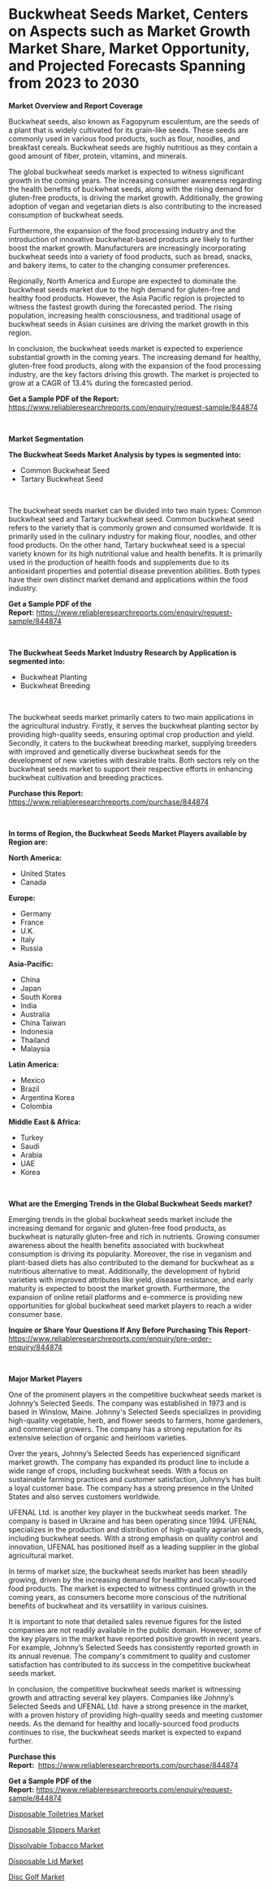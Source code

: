 <p><h1>Buckwheat Seeds Market, Centers on Aspects such as Market Growth Market Share, Market Opportunity, and Projected Forecasts Spanning from 2023 to 2030</h1></p><p><strong>Market Overview and Report Coverage</strong></p>
<p><p>Buckwheat seeds, also known as Fagopyrum esculentum, are the seeds of a plant that is widely cultivated for its grain-like seeds. These seeds are commonly used in various food products, such as flour, noodles, and breakfast cereals. Buckwheat seeds are highly nutritious as they contain a good amount of fiber, protein, vitamins, and minerals.</p><p>The global buckwheat seeds market is expected to witness significant growth in the coming years. The increasing consumer awareness regarding the health benefits of buckwheat seeds, along with the rising demand for gluten-free products, is driving the market growth. Additionally, the growing adoption of vegan and vegetarian diets is also contributing to the increased consumption of buckwheat seeds.</p><p>Furthermore, the expansion of the food processing industry and the introduction of innovative buckwheat-based products are likely to further boost the market growth. Manufacturers are increasingly incorporating buckwheat seeds into a variety of food products, such as bread, snacks, and bakery items, to cater to the changing consumer preferences.</p><p>Regionally, North America and Europe are expected to dominate the buckwheat seeds market due to the high demand for gluten-free and healthy food products. However, the Asia Pacific region is projected to witness the fastest growth during the forecasted period. The rising population, increasing health consciousness, and traditional usage of buckwheat seeds in Asian cuisines are driving the market growth in this region.</p><p>In conclusion, the buckwheat seeds market is expected to experience substantial growth in the coming years. The increasing demand for healthy, gluten-free food products, along with the expansion of the food processing industry, are the key factors driving this growth. The market is projected to grow at a CAGR of 13.4% during the forecasted period.</p></p>
<p><strong>Get a Sample PDF of the Report:</strong> <a href="https://www.reliableresearchreports.com/enquiry/request-sample/844874">https://www.reliableresearchreports.com/enquiry/request-sample/844874</a></p>
<p>&nbsp;</p>
<p><strong>Market Segmentation</strong></p>
<p><strong>The Buckwheat Seeds Market Analysis by types is segmented into:</strong></p>
<p><ul><li>Common Buckwheat Seed</li><li>Tartary Buckwheat Seed</li></ul></p>
<p>&nbsp;</p>
<p><p>The buckwheat seeds market can be divided into two main types: Common buckwheat seed and Tartary buckwheat seed. Common buckwheat seed refers to the variety that is commonly grown and consumed worldwide. It is primarily used in the culinary industry for making flour, noodles, and other food products. On the other hand, Tartary buckwheat seed is a special variety known for its high nutritional value and health benefits. It is primarily used in the production of health foods and supplements due to its antioxidant properties and potential disease prevention abilities. Both types have their own distinct market demand and applications within the food industry.</p></p>
<p><strong>Get a Sample PDF of the Report:</strong>&nbsp;<a href="https://www.reliableresearchreports.com/enquiry/request-sample/844874">https://www.reliableresearchreports.com/enquiry/request-sample/844874</a></p>
<p>&nbsp;</p>
<p><strong>The Buckwheat Seeds Market Industry Research by Application is segmented into:</strong></p>
<p><ul><li>Buckwheat Planting</li><li>Buckwheat Breeding</li></ul></p>
<p>&nbsp;</p>
<p><p>The buckwheat seeds market primarily caters to two main applications in the agricultural industry. Firstly, it serves the buckwheat planting sector by providing high-quality seeds, ensuring optimal crop production and yield. Secondly, it caters to the buckwheat breeding market, supplying breeders with improved and genetically diverse buckwheat seeds for the development of new varieties with desirable traits. Both sectors rely on the buckwheat seeds market to support their respective efforts in enhancing buckwheat cultivation and breeding practices.</p></p>
<p><strong>Purchase this Report:</strong>&nbsp; <a href="https://www.reliableresearchreports.com/purchase/844874">https://www.reliableresearchreports.com/purchase/844874</a></p>
<p>&nbsp;</p>
<p><strong>In terms of Region, the Buckwheat Seeds Market Players available by Region are:</strong></p>
<p>
    <p> <strong> North America: </strong>
        <ul>
            <li>United States</li>
            <li>Canada</li>
        </ul>
        </p> 
    <p> <strong> Europe: </strong>
        <ul>
            <li>Germany</li>
            <li>France</li>
            <li>U.K.</li>
            <li>Italy</li>
            <li>Russia</li>
        </ul>
        </p> 
    <p> <strong> Asia-Pacific: </strong>
        <ul>
            <li>China</li>
            <li>Japan</li>
            <li>South Korea</li>
            <li>India</li>
            <li>Australia</li>
            <li>China Taiwan</li>
            <li>Indonesia</li>
            <li>Thailand</li>
            <li>Malaysia</li>
        </ul>
        </p> 
    <p> <strong> Latin America: </strong>
        <ul>
            <li>Mexico</li>
            <li>Brazil</li>
            <li>Argentina Korea</li>
            <li>Colombia</li>
        </ul>
        </p> 
    <p> <strong> Middle East & Africa: </strong>
        <ul>
            <li>Turkey</li>
            <li>Saudi</li>
            <li>Arabia</li>
            <li>UAE</li>
            <li>Korea</li>
        </ul>
    </p>
    </p>
<p>&nbsp;</p>
<p><strong>What are the Emerging Trends in the Global Buckwheat Seeds market?</strong></p>
<p><p>Emerging trends in the global buckwheat seeds market include the increasing demand for organic and gluten-free food products, as buckwheat is naturally gluten-free and rich in nutrients. Growing consumer awareness about the health benefits associated with buckwheat consumption is driving its popularity. Moreover, the rise in veganism and plant-based diets has also contributed to the demand for buckwheat as a nutritious alternative to meat. Additionally, the development of hybrid varieties with improved attributes like yield, disease resistance, and early maturity is expected to boost the market growth. Furthermore, the expansion of online retail platforms and e-commerce is providing new opportunities for global buckwheat seed market players to reach a wider consumer base.</p></p>
<p><strong>Inquire or Share Your Questions If Any Before Purchasing This Report</strong>- <a href="https://www.reliableresearchreports.com/enquiry/pre-order-enquiry/844874">https://www.reliableresearchreports.com/enquiry/pre-order-enquiry/844874</a></p>
<p>&nbsp;</p>
<p><strong>Major Market Players</strong></p>
<p><p>One of the prominent players in the competitive buckwheat seeds market is Johnny’s Selected Seeds. The company was established in 1973 and is based in Winslow, Maine. Johnny's Selected Seeds specializes in providing high-quality vegetable, herb, and flower seeds to farmers, home gardeners, and commercial growers. The company has a strong reputation for its extensive selection of organic and heirloom varieties.</p><p>Over the years, Johnny’s Selected Seeds has experienced significant market growth. The company has expanded its product line to include a wide range of crops, including buckwheat seeds. With a focus on sustainable farming practices and customer satisfaction, Johnny’s has built a loyal customer base. The company has a strong presence in the United States and also serves customers worldwide.</p><p>UFENAL Ltd. is another key player in the buckwheat seeds market. The company is based in Ukraine and has been operating since 1994. UFENAL specializes in the production and distribution of high-quality agrarian seeds, including buckwheat seeds. With a strong emphasis on quality control and innovation, UFENAL has positioned itself as a leading supplier in the global agricultural market.</p><p>In terms of market size, the buckwheat seeds market has been steadily growing, driven by the increasing demand for healthy and locally-sourced food products. The market is expected to witness continued growth in the coming years, as consumers become more conscious of the nutritional benefits of buckwheat and its versatility in various cuisines.</p><p>It is important to note that detailed sales revenue figures for the listed companies are not readily available in the public domain. However, some of the key players in the market have reported positive growth in recent years. For example, Johnny’s Selected Seeds has consistently reported growth in its annual revenue. The company's commitment to quality and customer satisfaction has contributed to its success in the competitive buckwheat seeds market.</p><p>In conclusion, the competitive buckwheat seeds market is witnessing growth and attracting several key players. Companies like Johnny’s Selected Seeds and UFENAL Ltd. have a strong presence in the market, with a proven history of providing high-quality seeds and meeting customer needs. As the demand for healthy and locally-sourced food products continues to rise, the buckwheat seeds market is expected to expand further.</p></p>
<p><strong>Purchase this Report:</strong>&nbsp;&nbsp;<a href="https://www.reliableresearchreports.com/purchase/844874">https://www.reliableresearchreports.com/purchase/844874</a></p>
<p></p>
<p><strong>Get a Sample PDF of the Report:</strong>&nbsp;<a href="https://www.reliableresearchreports.com/enquiry/request-sample/844874">https://www.reliableresearchreports.com/enquiry/request-sample/844874</a></p>
<p><p><a href="https://medium.com/@devyncasper/disposable-toiletries-market-size-cagr-trends-2024-2030-e111b8bb6ed3">Disposable Toiletries Market</a></p><p><a href="https://medium.com/@isaiasmarks/disposable-slippers-market-size-cagr-trends-2024-2030-5ca7fc7e7d57">Disposable Slippers Market</a></p><p><a href="https://medium.com/@hollymayert/dissolvable-tobacco-market-furnishes-information-on-market-share-market-trends-and-market-growth-81d6f2b462c7">Dissolvable Tobacco Market</a></p><p><a href="https://medium.com/@cameronhuel/disposable-lid-market-report-reveals-the-latest-trends-and-growth-opportunities-of-this-market-46e27aef9e6a">Disposable Lid Market</a></p><p><a href="https://medium.com/@sandyabbott2023/analyzing-disc-golf-market-global-industry-perspective-and-forecast-2023-to-2030-173be7fa31c7">Disc Golf Market</a></p></p>